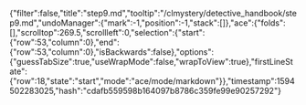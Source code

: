 {"filter":false,"title":"step9.md","tooltip":"/clmystery/detective_handbook/step9.md","undoManager":{"mark":-1,"position":-1,"stack":[]},"ace":{"folds":[],"scrolltop":269.5,"scrollleft":0,"selection":{"start":{"row":53,"column":0},"end":{"row":53,"column":0},"isBackwards":false},"options":{"guessTabSize":true,"useWrapMode":false,"wrapToView":true},"firstLineState":{"row":18,"state":"start","mode":"ace/mode/markdown"}},"timestamp":1594502283025,"hash":"cdafb559598b164097b8786c359fe99e90257292"}